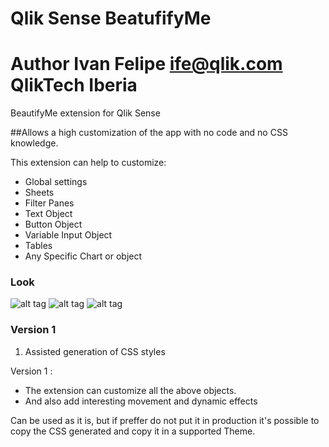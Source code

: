 # Qlik Sense BeatufifyMe
# Author Ivan Felipe ife@qlik.com QlikTech Iberia
BeautifyMe extension for Qlik Sense

##Allows a high customization of the app with no code and no CSS knowledge.

This extension can help to customize:
- Global settings
- Sheets
- Filter Panes
- Text Object
- Button Object
- Variable Input Object
- Tables
- Any Specific Chart or object


### Look
![alt tag](https://github.com/iviasensio/Guides/blob/master/BeaufityMe/BeaufityMe1.png)
![alt tag](https://github.com/iviasensio/Guides/blob/master/BeaufityMe/BeaufityMe2.png)
![alt tag](https://github.com/iviasensio/Guides/blob/master/BeaufityMe/BeaufityMe3.png)

### Version 1

1. Assisted generation of CSS styles

Version 1 :
- The extension can customize all the above objects.
- And also add interesting movement and dynamic effects

Can be used as it is, but if preffer do not put it in production it's possible to copy the CSS generated and copy it in a supported Theme.
